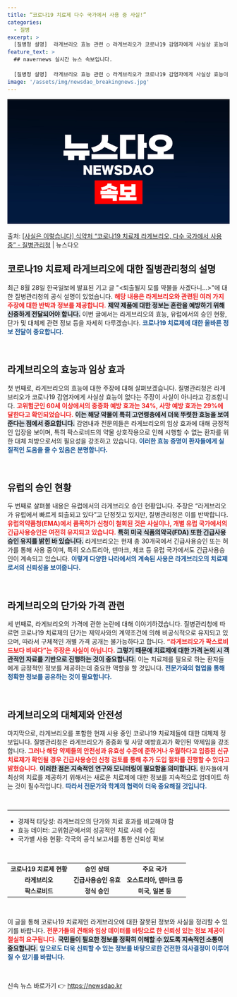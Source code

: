 ```yaml
---
title: “코로나19 치료제 다수 국가에서 사용 중 사실!”
categories:
  - 질병
excerpt: >
  [질병청 설명]  라게브리오 효능 관련 ○ 라게브리오가 코로나19 감염자에게 사실상 효능이 없다는 주장은 사…
feature_text: >
  ## navernews 실시간 뉴스 속보입니다.

  [질병청 설명]  라게브리오 효능 관련 ○ 라게브리오가 코로나19 감염자에게 사실상 효능이 없다는 주장은 사…
image: '/assets/img/newsdao_breakingnews.jpg'
---
```


![뉴스다오 속보](/assets/img/newsdao_breakingnews.jpg)

<p>출처: <a href="https://newsdao.kr/1753" rel="dofollow">[사실은 이렇습니다] 식약처 “코로나19 치료제 라게브리오, 다수 국가에서 사용 중” - 질병관리청</a> | 뉴스다오</p>

<h2 data-ke-size="size26">코로나19 치료제 라게브리오에 대한 질병관리청의 설명</h2>

<p data-ke-size="size16">최근 8월 28일 한국일보에 발표된 기고 글 "<퇴출될지 모를 약물을 사겠다니…>"에 대한 질병관리청의 공식 설명이 있었습니다. <b><span style="color: #ee2323;">해당 내용은 라게브리오와 관련된 여러 가지 주장에 대한 반박과 정보를 제공합니다.</span></b> <b><span style="background-color: #21538527;">제약 제품에 대한 정보는 혼란을 예방하기 위해 신중하게 전달되어야 합니다.</span></b> 이번 글에서는 라게브리오의 효능, 유럽에서의 승인 현황, 단가 및 대체제 관련 정보 등을 자세히 다루겠습니다. <b><span style="color: #1a5490;">코로나19 치료제에 대한 올바른 정보 전달이 중요합니다.</span></b></p>

<p data-ke-size="size16">&nbsp;</p>

<h2 data-ke-size="size26">라게브리오의 효능과 임상 효과</h2>

<p data-ke-size="size16">첫 번째로, 라게브리오의 효능에 대한 주장에 대해 살펴보겠습니다. 질병관리청은 라게브리오가 코로나19 감염자에게 사실상 효능이 없다는 주장이 사실이 아니라고 강조합니다. <b><span style="color: #ee2323;">고위험군인 60세 이상에서의 중증화 예방 효과는 34%, 사망 예방 효과는 29%에 달한다고 확인되었습니다.</span></b> <b><span style="background-color: #21538527;">이는 해당 약물이 특히 고연령층에서 더욱 뚜렷한 효능을 보여준다는 점에서 중요합니다.</span></b> 감염내과 전문의들은 라게브리오의 임상 효과에 대해 긍정적인 입장을 보이며, 특히 팍스로비드의 약물 상호작용으로 인해 시행할 수 없는 환자를 위한 대체 처방으로서의 필요성을 강조하고 있습니다. <b><span style="color: #1a5490;">이러한 효능 증명이 환자들에게 실질적인 도움을 줄 수 있음은 분명합니다.</span></b></p>

<p data-ke-size="size16">&nbsp;</p>

<h2 data-ke-size="size26">유럽의 승인 현황</h2>

<p data-ke-size="size16">두 번째로 살펴볼 내용은 유럽에서의 라게브리오 승인 현황입니다. 주장은 “라게브리오가 유럽에서 빠르게 퇴출되고 있다”고 단정짓고 있지만, 질병관리청은 이를 반박합니다. <b><span style="color: #ee2323;">유럽의약품청(EMA)에서 품목허가 신청이 철회된 것은 사실이나, 개별 유럽 국가에서의 긴급사용승인은 여전히 유지되고 있습니다.</span></b> <b><span style="background-color: #21538527;">특히 미국 식품의약국(FDA) 또한 긴급사용승인 유지를 밝힌 바 있습니다.</span></b> 라게브리오는 현재 총 30개국에서 긴급사용승인 또는 허가를 통해 사용 중이며, 특히 오스트리아, 덴마크, 체코 등 유럽 국가에서도 긴급사용승인이 계속되고 있습니다. <b><span style="color: #1a5490;">이렇게 다양한 나라에서의 계속된 사용은 라게브리오의 치료제로서의 신뢰성을 보여줍니다.</span></b></p>

<p data-ke-size="size16">&nbsp;</p>

<h2 data-ke-size="size26">라게브리오의 단가와 가격 관련</h2>

<p data-ke-size="size16">세 번째로, 라게브리오의 가격에 관한 논란에 대해 이야기하겠습니다. 질병관리청에 따르면 코로나19 치료제의 단가는 제약사와의 계약조건에 의해 비공식적으로 유지되고 있으며, 따라서 구체적인 개별 가격 공개는 불가능하다고 합니다. <b><span style="color: #ee2323;">“라게브리오가 팍스로비드보다 비싸다”는 주장은 사실이 아닙니다.</span></b> <b><span style="background-color: #21538527;">그렇기 때문에 치료제에 대한 가격 논의 시 객관적인 자료를 기반으로 진행하는 것이 중요합니다.</span></b> 이는 치료제를 필요로 하는 환자들에게 긍정적인 정보를 제공하는데 중요한 역할을 할 것입니다. <b><span style="color: #1a5490;">전문가와의 협업을 통해 정확한 정보를 공유하는 것이 필요합니다.</span></b></p>

<p data-ke-size="size16">&nbsp;</p>

<h2 data-ke-size="size26">라게브리오의 대체제와 안전성</h2>

<p data-ke-size="size16">마지막으로, 라게브리오를 포함한 현재 사용 중인 코로나19 치료제들에 대한 대체제 정보입니다. 질병관리청은 라게브리오가 중증화 및 사망 예방효과가 확인된 약제임을 강조합니다. <b><span style="color: #ee2323;">그러나 해당 약제들의 안전성과 유효성 수준에 준하거나 우월하다고 입증된 신규 치료제가 확인될 경우 긴급사용승인 신청 검토를 통해 추가 도입 절차를 진행할 수 있다고 밝혔습니다.</span></b> <b><span style="background-color: #21538527;">이러한 점은 지속적인 연구와 모니터링이 필요함을 의미합니다.</span></b> 환자들에게 최상의 치료를 제공하기 위해서는 새로운 치료제에 대한 정보를 지속적으로 업데이트 하는 것이 필수적입니다. <b><span style="color: #1a5490;">따라서 전문가와 학계의 협력이 더욱 중요해질 것입니다.</span></b></p>

<p data-ke-size="size16">&nbsp;</p>

<hr>

<ul>
<li>경제적 타당성: 라게브리오의 단가와 치료 효과를 비교해야 함</li>
<li>효능 데이터: 고위험군에서의 성공적인 치료 사례 수집</li>
<li>국가별 사용 현황: 각국의 공식 보고서를 통한 신뢰성 확보</li>
</ul>

<p data-ke-size="size16">&nbsp;</p>

<table>
<tr>
<td style="text-align: center; height: 17px;"><b>코로나19 치료제 현황</b></td>
<td style="text-align: center; height: 17px;"><b>승인 상태</b></td>
<td style="text-align: center; height: 17px;"><b>주요 국가</b></td>
</tr>
<tr>
<td style="text-align: center; height: 17px;"><b>라게브리오</b></td>
<td style="text-align: center; height: 17px;"><b>긴급사용승인 유효</b></td>
<td style="text-align: center; height: 17px;"><b>오스트리아, 덴마크 등</b></td>
</tr>
<tr>
<td style="text-align: center; height: 17px;"><b>팍스로비드</b></td>
<td style="text-align: center; height: 17px;"><b>정식 승인</b></td>
<td style="text-align: center; height: 17px;"><b>미국, 일본 등</b></td>
</tr>
</table>

<p data-ke-size="size16">&nbsp;</p>

<p data-ke-size="size16">이 글을 통해 코로나19 치료제인 라게브리오에 대한 잘못된 정보와 사실을 정리할 수 있기를 바랍니다. <b><span style="color: #ee2323;">전문가들의 견해와 임상 데이터를 바탕으로 한 신뢰성 있는 정보 제공이 절실히 요구됩니다.</span></b> <b><span style="background-color: #21538527;">국민들이 필요한 정보를 정확히 이해할 수 있도록 지속적인 소통이 중요합니다.</span></b> <b><span style="color: #1a5490;">앞으로도 더욱 신뢰할 수 있는 정보를 바탕으로한 건전한 의사결정이 이루어질 수 있기를 바랍니다.</span></b></p>

<p data-ke-size="size16">&nbsp;</p> 

신속 뉴스 바로가기 👉 <a href="https://newsdao.kr" rel="dofollow">https://newsdao.kr</a>


